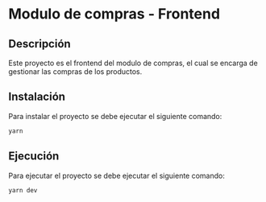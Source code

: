 # Modulo de compras - Frontend

## Descripción
Este proyecto es el frontend del modulo de compras, el cual se encarga de gestionar las compras de los productos.

## Instalación
Para instalar el proyecto se debe ejecutar el siguiente comando:
```bash
yarn
```

## Ejecución
Para ejecutar el proyecto se debe ejecutar el siguiente comando:
```bash
yarn dev
```
